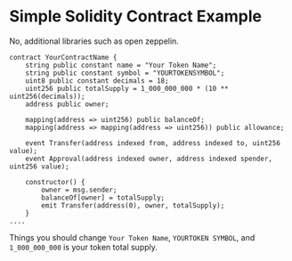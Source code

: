 # Simple Solidity Contract Example
No, additional libraries such as open zeppelin.

```sol
contract YourContractName {
    string public constant name = "Your Token Name";
    string public constant symbol = "YOURTOKENSYMBOL";
    uint8 public constant decimals = 18;
    uint256 public totalSupply = 1_000_000_000 * (10 ** uint256(decimals));
    address public owner;

    mapping(address => uint256) public balanceOf;
    mapping(address => mapping(address => uint256)) public allowance;

    event Transfer(address indexed from, address indexed to, uint256 value);
    event Approval(address indexed owner, address indexed spender, uint256 value);

    constructor() {
        owner = msg.sender;
        balanceOf[owner] = totalSupply;
        emit Transfer(address(0), owner, totalSupply);
    }
....
```

Things you should change `Your Token Name`, `YOURTOKEN SYMBOL`, and `1_000_000_000` is your token total supply.
